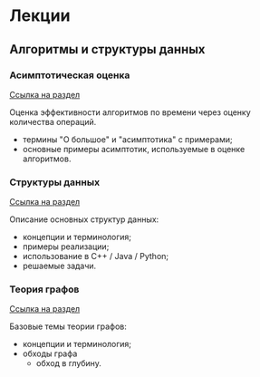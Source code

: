 # Лекции

## Алгоритмы и структуры данных

### Асимптотическая оценка

[Ссылка на раздел](./complexity)

Оценка эффективности алгоритмов по времени через оценку количества операций.

- термины "О большое" и "асимптотика" с примерами;
- основные примеры асимптотик, используемые в оценке алгоритмов.

### Структуры данных

[Ссылка на раздел](./data_structures)

Описание основных структур данных:

- концепции и терминология;
- примеры реализации;
- использование в C++ / Java / Python;
- решаемые задачи.

### Теория графов

[Ссылка на раздел](./graphs)

Базовые темы теории графов:

- концепции и терминология;
- обходы графа
    - обход в глубину.
